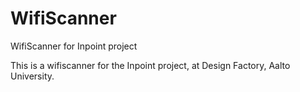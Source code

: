 WifiScanner
===========

WifiScanner for Inpoint project

This is a wifiscanner for the Inpoint project, at Design Factory, Aalto University.

